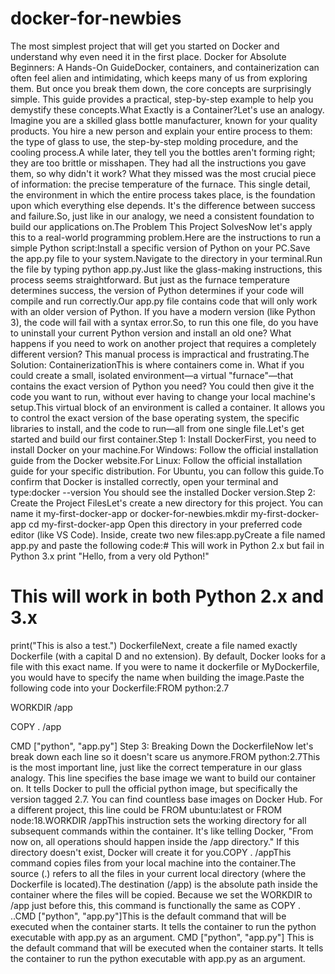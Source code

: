 # docker-for-newbies
The most simplest project that will get you started on Docker and understand why even need it in the first place.
Docker for Absolute Beginners: A Hands-On GuideDocker, containers, and containerization can often feel alien and intimidating, which keeps many of us from exploring them. But once you break them down, the core concepts are surprisingly simple. This guide provides a practical, step-by-step example to help you demystify these concepts.What Exactly is a Container?Let's use an analogy. Imagine you are a skilled glass bottle manufacturer, known for your quality products. You hire a new person and explain your entire process to them: the type of glass to use, the step-by-step molding procedure, and the cooling process.A while later, they tell you the bottles aren't forming right; they are too brittle or misshapen.  They had all the instructions you gave them, so why didn't it work? What they missed was the most crucial piece of information: the precise temperature of the furnace. This single detail, the environment in which the entire process takes place, is the foundation upon which everything else depends. It's the difference between success and failure.So, just like in our analogy, we need a consistent foundation to build our applications on.The Problem This Project SolvesNow let's apply this to a real-world programming problem.Here are the instructions to run a simple Python script:Install a specific version of Python on your PC.Save the app.py file to your system.Navigate to the directory in your terminal.Run the file by typing python app.py.Just like the glass-making instructions, this process seems straightforward. But just as the furnace temperature determines success, the version of Python determines if your code will compile and run correctly.Our app.py file contains code that will only work with an older version of Python. If you have a modern version (like Python 3), the code will fail with a syntax error.So, to run this one file, do you have to uninstall your current Python version and install an old one? What happens if you need to work on another project that requires a completely different version? This manual process is impractical and frustrating.The Solution: ContainerizationThis is where containers come in. What if you could create a small, isolated environment—a virtual "furnace"—that contains the exact version of Python you need? You could then give it the code you want to run, without ever having to change your local machine's setup.This virtual block of an environment is called a container. It allows you to control the exact version of the base operating system, the specific libraries to install, and the code to run—all from one single file.Let's get started and build our first container.Step 1: Install DockerFirst, you need to install Docker on your machine.For Windows: Follow the official installation guide from the Docker website.For Linux: Follow the official installation guide for your specific distribution. For Ubuntu, you can follow this guide.To confirm that Docker is installed correctly, open your terminal and type:docker --version
You should see the installed Docker version.Step 2: Create the Project FilesLet's create a new directory for this project. You can name it my-first-docker-app or docker-for-newbies.mkdir my-first-docker-app
cd my-first-docker-app
Open this directory in your preferred code editor (like VS Code). Inside, create two new files:app.pyCreate a file named app.py and paste the following code:# This will work in Python 2.x but fail in Python 3.x
print "Hello, from a very old Python!"

# This will work in both Python 2.x and 3.x
print("This is also a test.")
DockerfileNext, create a file named exactly Dockerfile (with a capital D and no extension). By default, Docker looks for a file with this exact name. If you were to name it dockerfile or MyDockerfile, you would have to specify the name when building the image.Paste the following code into your Dockerfile:FROM python:2.7

WORKDIR /app

COPY . /app

CMD ["python", "app.py"]
Step 3: Breaking Down the DockerfileNow let's break down each line so it doesn't scare us anymore.FROM python:2.7This is the most important line, just like the correct temperature in our glass analogy. This line specifies the base image we want to build our container on. It tells Docker to pull the official python image, but specifically the version tagged 2.7. You can find countless base images on Docker Hub. For a different project, this line could be FROM ubuntu:latest or FROM node:18.WORKDIR /appThis instruction sets the working directory for all subsequent commands within the container. It's like telling Docker, "From now on, all operations should happen inside the /app directory." If this directory doesn't exist, Docker will create it for you.COPY . /appThis command copies files from your local machine into the container.The source (.) refers to all the files in your current local directory (where the Dockerfile is located).The destination (/app) is the absolute path inside the container where the files will be copied. Because we set the WORKDIR to /app just before this, this command is functionally the same as COPY . ..CMD ["python", "app.py"]This is the default command that will be executed when the container starts. It tells the container to run the python executable with app.py as an argument.
    CMD ["python", "app.py"]
    This is the default command that will be executed when the container starts. It tells the container to run the python executable with app.py as an argument.
